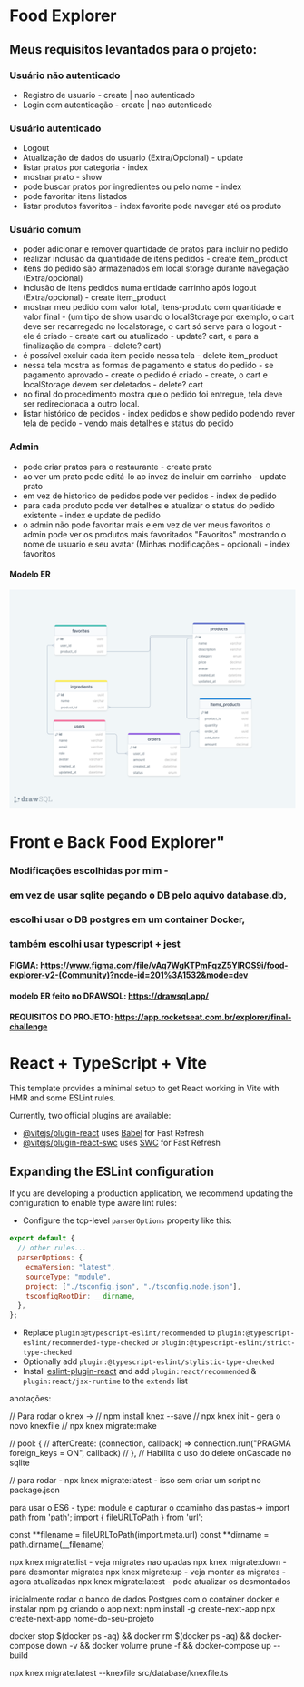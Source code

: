 # Food Explorer

## Meus requisitos levantados para o projeto:

### Usuário não autenticado

- Registro de usuario - create | nao autenticado
- Login com autenticação - create | nao autenticado

### Usuário autenticado

- Logout
- Atualização de dados do usuario (Extra/Opcional) - update
- listar pratos por categoria - index
- mostrar prato - show
- pode buscar pratos por ingredientes ou pelo nome - index
- pode favoritar itens listados
- listar produtos favoritos - index favorite pode navegar até os produto

### Usuário comum

- poder adicionar e remover quantidade de pratos para incluir no pedido
- realizar inclusão da quantidade de itens pedidos - create item_product
- itens do pedido são armazenados em local storage durante navegação (Extra/opcional)
- inclusão de itens pedidos numa entidade carrinho após logout (Extra/opcional) - create item_product
- mostrar meu pedido com valor total, itens-produto com quantidade e valor final - (um tipo de show usando o localStorage por exemplo, o cart deve ser recarregado no localstorage, o cart só serve para o logout - ele é criado - create cart ou atualizado - update? cart, e para a finalização da compra - delete? cart)
- é possível excluir cada item pedido nessa tela - delete item_product
- nessa tela mostra as formas de pagamento e status do pedido - se pagamento aprovado - create o pedido é criado - create, o cart e localStorage devem ser deletados - delete? cart
- no final do procedimento mostra que o pedido foi entregue, tela deve ser redirecionada a outro local.
- listar histórico de pedidos - index pedidos e show pedido podendo rever tela de pedido - vendo mais detalhes e status do pedido

### Admin

- pode criar pratos para o restaurante - create prato
- ao ver um prato pode editá-lo ao invez de incluir em carrinho - update prato
- em vez de historico de pedidos pode ver pedidos - index de pedido
- para cada produto pode ver detalhes e atualizar o status do pedido existente - index e update de pedido
- o admin não pode favoritar mais e em vez de ver meus favoritos o admin pode ver os produtos mais favoritados "Favoritos" mostrando o nome de usuario e seu avatar (Minhas modificações - opcional) - index favoritos

#### Modelo ER

![modelo er](./ER.png)

# Front e Back Food Explorer"

### Modificações escolhidas por mim -

### em vez de usar sqlite pegando o DB pelo aquivo database.db,

### escolhi usar o DB postgres em um container Docker,

### também escolhi usar typescript + jest

#### FIGMA: https://www.figma.com/file/vAq7WgKTPmFqzZ5YIROS9i/food-explorer-v2-(Community)?node-id=201%3A1532&mode=dev

#### modelo ER feito no DRAWSQL: https://drawsql.app/

#### REQUISITOS DO PROJETO: https://app.rocketseat.com.br/explorer/final-challenge

# React + TypeScript + Vite

This template provides a minimal setup to get React working in Vite with HMR and some ESLint rules.

Currently, two official plugins are available:

- [@vitejs/plugin-react](https://github.com/vitejs/vite-plugin-react/blob/main/packages/plugin-react/README.md) uses [Babel](https://babeljs.io/) for Fast Refresh
- [@vitejs/plugin-react-swc](https://github.com/vitejs/vite-plugin-react-swc) uses [SWC](https://swc.rs/) for Fast Refresh

## Expanding the ESLint configuration

If you are developing a production application, we recommend updating the configuration to enable type aware lint rules:

- Configure the top-level `parserOptions` property like this:

```js
export default {
  // other rules...
  parserOptions: {
    ecmaVersion: "latest",
    sourceType: "module",
    project: ["./tsconfig.json", "./tsconfig.node.json"],
    tsconfigRootDir: __dirname,
  },
};
```

- Replace `plugin:@typescript-eslint/recommended` to `plugin:@typescript-eslint/recommended-type-checked` or `plugin:@typescript-eslint/strict-type-checked`
- Optionally add `plugin:@typescript-eslint/stylistic-type-checked`
- Install [eslint-plugin-react](https://github.com/jsx-eslint/eslint-plugin-react) and add `plugin:react/recommended` & `plugin:react/jsx-runtime` to the `extends` list

anotações:

// Para rodar o knex ->
// npm install knex --save
// npx knex init - gera o novo knexfile
// npx knex migrate:make <nome da migration>

// pool: {
// afterCreate: (connection, callback) => connection.run("PRAGMA foreign_keys = ON", callback)
// },
// Habilita o uso do delete onCascade no sqlite

// para rodar - npx knex migrate:latest - isso sem criar um script no package.json

para usar o ES6 - type: module e capturar o ccaminho das pastas->
import path from 'path';
import { fileURLToPath } from 'url';

const **filename = fileURLToPath(import.meta.url)
const **dirname = path.dirname(\_\_filename)

npx knex migrate:list - veja migrates nao upadas
npx knex migrate:down <nome> - para desmontar migrates
npx knex migrate:up - veja montar as migrates - agora atualizadas
npx knex migrate:latest - pode atualizar os desmontados

inicialmente rodar o banco de dados Postgres com o container docker e instalar npm pg
criando o app next:
npm install -g create-next-app
npx create-next-app nome-do-seu-projeto

docker stop $(docker ps -aq) &&
docker rm $(docker ps -aq) &&
docker-compose down -v &&
docker volume prune -f &&
docker-compose up --build

npx knex migrate:latest --knexfile src/database/knexfile.ts
